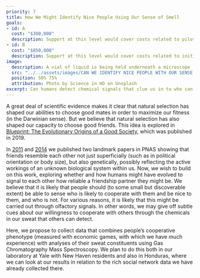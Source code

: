 ```yaml
---
priority: 7
title: How We Might Identify Nice People Using Our Sense of Smell
goals:
- id: A
  cost: "$300,000"
  description: Support at this level would cover costs related to piloting procedures and initial implementation of the work based in New Haven. It covers costs for  equipment, participant payments, laboratory materials and supplies, and GCMS  analysis over a 2-year period.
- id: B
  cost: "$850,000"
  description: Support at this level would cover costs related to initial piloting work in New Haven as well as implementation of the successful study protocols in our cohort of villages in Copan, Honduras, covering all operational costs to conduct field work and data analysis over a 3-year period.
image:
  description: A vial of liquid is being held underneath a microscope
  src: "../../assets/images/CAN WE IDENTIFY NICE PEOPLE WITH OUR SENSE OF SMELL/science-in-hd-9kSTF9PvETM-unsplash.jpg"
  position: 50% 75%
  attribution: Photo by Science in HD on Unsplash
excerpt: Can humans detect chemical signals that clue us in to who can be trusted? We all have had the experience of instantly judging people to be trustworthy or  untrustworthy, and there is some evidence we do this by looking at people’s faces.  But humans might also respond to other cues, such as the constituents of sweat,  using our sense of smell.
---
```


A great deal of scientific evidence makes it clear that natural selection has shaped our abilities to choose good mates in order to maximize our fitness (in the Darwinian sense). But we believe that natural selection has also shaped our capacity to choose good friends. This idea is explored in [Blueprint: The Evolutionary Origins of a Good Society][blueprint], which was published in 2019.

In [2011] and [2014] we published two landmark papers in PNAS showing that friends resemble each other not just superficially (such as in political orientation or body size), but also genetically, possibly reflecting the active workings of an unknown biological system within us. Now, we wish to build on this work, exploring whether and how humans might have evolved to signal to each other how reliable a friendship partner they might be. We believe that it is likely that people should (to some small but discoverable extent) be able to sense who is likely to cooperate with them and be nice to them, and who is not. For various reasons, it is likely that this might be carried out through olfactory signals. In other words, we may give off subtle cues about our willingness to cooperate with others through the chemicals in our sweat that others can detect.

Here, we propose to collect data that combines people’s cooperative phenotype (measured with economic games, with which we have much experience) with analyses of their sweat constituents using Gas Chromatography Mass Spectroscopy. We plan to do this both in our laboratory at Yale with New Haven residents and also in Honduras, where we can look at our results in relation to the rich social network data we have already collected there.

[2011]: http://humannaturelab.net/publications/correlated-genotypes-in-friendship-networks
[2014]: http://humannaturelab.net/publications/friendship-and-natural-selection
[blueprint]: http://humannaturelab.net/blueprint-the-book